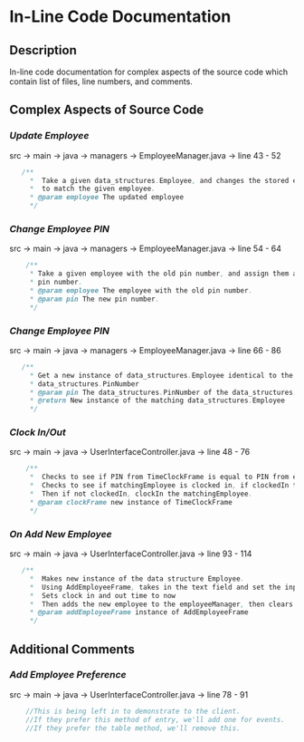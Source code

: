 # In-Line Code Documentation

## **Description**

In-line code documentation for complex aspects of the source code which contain list of files, line numbers, and comments.

## **Complex Aspects of Source Code**
### ***Update Employee***
src -> main -> java -> managers -> EmployeeManager.java -> line 43 - 52
```Java
   /**
     *  Take a given data_structures.Employee, and changes the stored employee of the same pin
     *  to match the given employee.
     * @param employee The updated employee
     */
```

### ***Change Employee PIN***
src -> main -> java -> managers -> EmployeeManager.java -> line 54 - 64
```Java
    /**
     * Take a given employee with the old pin number, and assign them a new
     * pin number.
     * @param employee The employee with the old pin number.
     * @param pin The new pin number.
     */
```

### ***Change Employee PIN***
src -> main -> java -> managers -> EmployeeManager.java -> line 66 - 86
```Java
   /**
     * Get a new instance of data_structures.Employee identical to the data_structures.Employee stored under the given
     * data_structures.PinNumber
     * @param pin The data_structures.PinNumber of the data_structures.Employee to match
     * @return New instance of the matching data_structures.Employee
     */
``` 

### ***Clock In/Out***
src -> main -> java -> UserInterfaceController.java -> line 48 - 76
``` Java
    /**
     *  Checks to see if PIN from TimeClockFrame is equal to PIN from employeeManager.
     *  Checks to see if matchingEmployee is clocked in, if clockedIn then clock out.
     *  Then if not clockedIn, clockIn the matchingEmployee.
     * @param clockFrame new instance of TimeClockFrame
     */
```

### ***On Add New Employee***
src -> main -> java -> UserInterfaceController.java -> line 93 - 114
```Java
   /**
     *  Makes new instance of the data structure Employee.
     *  Using AddEmployeeFrame, takes in the text field and set the input to employee fields.
     *  Sets clock in and out time to now
     *  Then adds the new employee to the employeeManager, then clears input fields of AddEmployeeFrame.
     * @param addEmployeeFrame instance of AddEmployeeFrame
     */
```     

## **Additional Comments**
### ***Add Employee Preference***
src -> main -> java -> UserInterfaceController.java -> line 78 - 91
```Java
    //This is being left in to demonstrate to the client.
    //If they prefer this method of entry, we'll add one for events.
    //If they prefer the table method, we'll remove this.
```   
